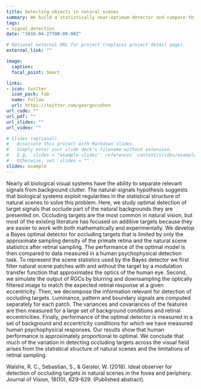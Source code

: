 ```yaml
---
title: Detecting objects in natural scenes
summary: We build a statistically near-optimum detector and compare this with human behavior.
tags:
- signal_detection
date: "2016-04-27T00:00:00Z"

# Optional external URL for project (replaces project detail page).
external_link: ""

image:
  caption:
  focal_point: Smart

links:
- icon: twitter
  icon_pack: fab
  name: Follow
  url: https://twitter.com/georgecushen
url_code: ""
url_pdf: ""
url_slides: ""
url_video: ""

# Slides (optional).
#   Associate this project with Markdown slides.
#   Simply enter your slide deck's filename without extension.
#   E.g. `slides = "example-slides"` references `content/slides/example-slides.md`.
#   Otherwise, set `slides = ""`.
slides: example
---
```


Nearly all biological visual systems have the ability to separate relevant signals from background clutter. The natural-signals hypothesis suggests that biological systems exploit regularities in the statistical structure of natural scenes to solve this problem. Here, we study optimal detection of target signals that occlude part of the natural backgrounds they are presented on. Occluding targets are the most common in natural vision, but most of the existing literature has focused on additive targets because they are easier to work with both mathematically and experimentally. We develop a Bayes optimal detector for occluding targets that is limited by only the approximate sampling density of the primate retina and the natural scene statistics after retinal sampling. The performance of the optimal model is then compared to data measured in a human psychophysical detection task. To represent the scene statistics used by the Bayes detector we first filter natural scene patches with and without the target by a modulation transfer function that approximates the optics of the human eye. Second, we simulate the output of RGCs by blurring and downsampling the optically filtered image to match the expected retinal response at a given eccentricity. Then, we decompose the information relevant for detection of occluding targets. Luminance, pattern and boundary signals are computed separately for each patch. The variances and covariances of the features are then measured for a large set of background conditions and retinal eccentricities. Finally, performance of the optimal detector is measured in a set of background and eccentricity conditions for which we have measured human psychophysical responses. Our results show that human performance is approximately proportional to optimal. We conclude that much of the variation in detecting occluding targets across the visual field arises from the statistical structure of natural scenes and the limitations of retinal sampling.

Walshe, R. C., Sebastian, S., & Geisler, W. (2018). Ideal observer for detection of occluding targets in natural scenes in the fovea and periphery. Journal of Vision, 18(10), 629-629. (Published abstract).